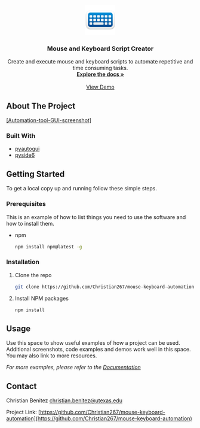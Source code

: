 <!--
*** Thanks for checking out the Best-README-Template. If you have a suggestion
*** that would make this better, please fork the repo and create a pull request
*** or simply open an issue with the tag "enhancement".
*** Thanks again! Now go create something AMAZING! :D
***
***
***
*** To avoid retyping too much info. Do a search and replace for the following:
*** github_username, repo_name, twitter_handle, email, project_title, project_description
-->



<!-- PROJECT SHIELDS -->
<!--
*** I'm using markdown "reference style" links for readability.
*** Reference links are enclosed in brackets [ ] instead of parentheses ( ).
*** See the bottom of this document for the declaration of the reference variables
*** for contributors-url, forks-url, etc. This is an optional, concise syntax you may use.
*** https://www.markdownguide.org/basic-syntax/#reference-style-links
-->

<!-- PROJECT LOGO -->
<br />
<p align="center">
  <a href="https://github.com/Christian267/mouse-keyboard-automation">
    <img src="keyboardIcon.jpg" alt="Logo" width="80" height="80">
  </a>

  <h3 align="center">Mouse and Keyboard Script Creator</h3>

  <p align="center">
    Create and execute mouse and keyboard scripts to automate repetitive and time consuming tasks.
    <br />
    <a href="https://github.com/github_username/repo_name"><strong>Explore the docs »</strong></a>
    <br />
    <br />
    <a href="https://github.com/github_username/repo_name">View Demo</a>
  </p>
</p>

<!-- ABOUT THE PROJECT -->
## About The Project

[[Automation-tool-GUI-screenshot]](https://i.imgur.com/AnIss4q.png)


### Built With

* [pyautogui](https://pyautogui.readthedocs.io/en/latest/)
* [pyside6](https://doc.qt.io/qtforpython/PySide6/QtWidgets/index.html)



<!-- GETTING STARTED -->
## Getting Started

To get a local copy up and running follow these simple steps.

### Prerequisites

This is an example of how to list things you need to use the software and how to install them.
* npm
  ```sh
  npm install npm@latest -g
  ```

### Installation

1. Clone the repo
   ```sh
   git clone https://github.com/Christian267/mouse-keyboard-automation
   ```
2. Install NPM packages
   ```sh
   npm install
   ```



<!-- USAGE EXAMPLES -->
## Usage

Use this space to show useful examples of how a project can be used. Additional screenshots, code examples and demos work well in this space. You may also link to more resources.

_For more examples, please refer to the [Documentation](https://example.com)_

<!-- CONTACT -->
## Contact

Christian Benitez christian.benitez@utexas.edu

Project Link: [https://github.com/Christian267/mouse-keyboard-automation](https://github.com/Christian267/mouse-keyboard-automation)


